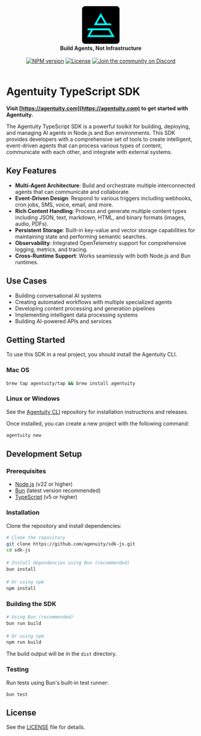 <div align="center">
    <img src="https://raw.githubusercontent.com/agentuity/sdk-js/main/.github/Agentuity.png" alt="Agentuity" width="100"/> <br/>
    <strong>Build Agents, Not Infrastructure</strong> <br/>
<br />
<a href="https://npm.im/@agentuity/sdk"><img alt="NPM version" src="https://img.shields.io/npm/v/%40agentuity%2Fsdk.svg"></a>
<a href="https://github.com/agentuity/sdk-js/blob/main/README.md"><img alt="License" src="https://badgen.now.sh/badge/license/Apache-2.0"></a>
<a href="https://discord.gg/vtn3hgUfuc"><img alt="Join the community on Discord" src="https://img.shields.io/discord/1332974865371758646.svg?style=flat"></a>
</div>
<br />

# Agentuity TypeScript SDK


**Visit [https://agentuity.com](https://agentuity.com) to get started with Agentuity.**




The Agentuity TypeScript SDK is a powerful toolkit for building, deploying, and managing AI agents in Node.js and Bun environments. This SDK provides developers with a comprehensive set of tools to create intelligent, event-driven agents that can process various types of content, communicate with each other, and integrate with external systems.

## Key Features

- **Multi-Agent Architecture**: Build and orchestrate multiple interconnected agents that can communicate and collaborate.
- **Event-Driven Design**: Respond to various triggers including webhooks, cron jobs, SMS, voice, email, and more.
- **Rich Content Handling**: Process and generate multiple content types including JSON, text, markdown, HTML, and binary formats (images, audio, PDFs).
- **Persistent Storage**: Built-in key-value and vector storage capabilities for maintaining state and performing semantic searches.
- **Observability**: Integrated OpenTelemetry support for comprehensive logging, metrics, and tracing.
- **Cross-Runtime Support**: Works seamlessly with both Node.js and Bun runtimes.

## Use Cases

- Building conversational AI systems
- Creating automated workflows with multiple specialized agents
- Developing content processing and generation pipelines
- Implementing intelligent data processing systems
- Building AI-powered APIs and services

## Getting Started

To use this SDK in a real project, you should install the Agentuity CLI.

### Mac OS

```bash
brew tap agentuity/tap && brew install agentuity
```

### Linux or Windows

See the [Agentuity CLI](https://github.com/agenuity/cli) repository for installation instructions and releases.

Once installed, you can create a new project with the following command:

```bash
agentuity new
```


## Development Setup

### Prerequisites

- [Node.js](https://nodejs.org/en/download/) (v22 or higher)
- [Bun](https://bun.sh/docs/installation) (latest version recommended)
- [TypeScript](https://www.typescriptlang.org/download) (v5 or higher)

### Installation

Clone the repository and install dependencies:

```bash
# Clone the repository
git clone https://github.com/agenuity/sdk-js.git
cd sdk-js

# Install dependencies using Bun (recommended)
bun install

# Or using npm
npm install
```

### Building the SDK

```bash
# Using Bun (recommended)
bun run build

# Or using npm
npm run build
```

The build output will be in the `dist` directory.

### Testing

Run tests using Bun's built-in test runner:

```
bun test
```

## License

See the [LICENSE](LICENSE.md) file for details.
